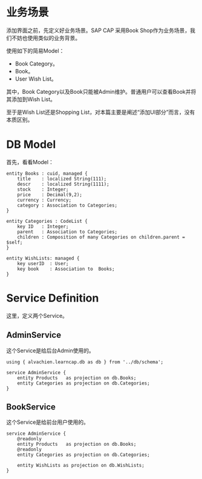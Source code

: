 # 业务场景

添加界面之前，先定义好业务场景。SAP CAP 采用Book Shop作为业务场景，我们不妨也使用类似的业务背景。

使用如下的简易Model：
- Book Category。
- Book。
- User Wish List。

其中，Book Category以及Book只能被Admin维护。普通用户可以查看Book并将其添加到Wish List。


至于是Wish List还是Shopping List，对本篇主要是阐述“添加UI部分”而言，没有本质区别。

# DB Model

首先，看看Model：

```cds
entity Books : cuid, managed {
    title    : localized String(111);
    descr    : localized String(1111);
    stock    : Integer;
    price    : Decimal(9,2);
    currency : Currency;
    category : Association to Categories;
}

entity Categories : CodeList {
    key ID   : Integer;
    parent   : Association to Categories;
    children : Composition of many Categories on children.parent = $self;
}

entity WishLists: managed {
    key userID  : User;
    key book    : Association to  Books;
}
```

# Service Definition

这里，定义两个Service。

## AdminService

这个Service是给后台Admin使用的。

```cds
using { alvachien.learncap.db as db } from '../db/schema';

service AdminService {
    entity Products   as projection on db.Books;
    entity Categories as projection on db.Categories;
}
```

## BookService

这个Service是给前台用户使用的。

```cds
service AdminService {
    @readonly
    entity Products   as projection on db.Books;
    @readonly
    entity Categories as projection on db.Categories;

    entity WishLists as projection on db.WishLists;
}
```

